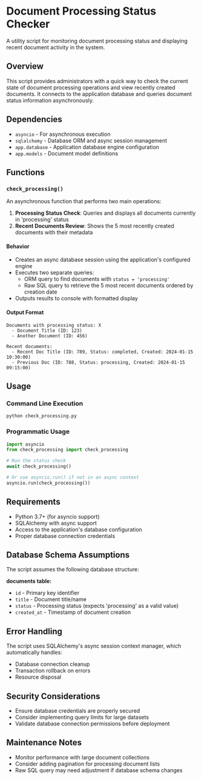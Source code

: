 <!--
This documentation was auto-generated by Claude on 2025-06-01T06-16-03.
Source file: ./src/backend/check_processing.py
-->

# Document Processing Status Checker

A utility script for monitoring document processing status and displaying recent document activity in the system.

## Overview

This script provides administrators with a quick way to check the current state of document processing operations and view recently created documents. It connects to the application database and queries document status information asynchronously.

## Dependencies

- `asyncio` - For asynchronous execution
- `sqlalchemy` - Database ORM and async session management
- `app.database` - Application database engine configuration
- `app.models` - Document model definitions

## Functions

### `check_processing()`

An asynchronous function that performs two main operations:

1. **Processing Status Check**: Queries and displays all documents currently in 'processing' status
2. **Recent Documents Review**: Shows the 5 most recently created documents with their metadata

#### Behavior

- Creates an async database session using the application's configured engine
- Executes two separate queries:
  - ORM query to find documents with `status = 'processing'`
  - Raw SQL query to retrieve the 5 most recent documents ordered by creation date
- Outputs results to console with formatted display

#### Output Format

```
Documents with processing status: X
  - Document Title (ID: 123)
  - Another Document (ID: 456)

Recent documents:
  - Recent Doc Title (ID: 789, Status: completed, Created: 2024-01-15 10:30:00)
  - Previous Doc (ID: 788, Status: processing, Created: 2024-01-15 09:15:00)
```

## Usage

### Command Line Execution

```bash
python check_processing.py
```

### Programmatic Usage

```python
import asyncio
from check_processing import check_processing

# Run the status check
await check_processing()

# Or use asyncio.run() if not in an async context
asyncio.run(check_processing())
```

## Requirements

- Python 3.7+ (for asyncio support)
- SQLAlchemy with async support
- Access to the application's database configuration
- Proper database connection credentials

## Database Schema Assumptions

The script assumes the following database structure:

**documents table:**
- `id` - Primary key identifier
- `title` - Document title/name
- `status` - Processing status (expects 'processing' as a valid value)
- `created_at` - Timestamp of document creation

## Error Handling

The script uses SQLAlchemy's async session context manager, which automatically handles:
- Database connection cleanup
- Transaction rollback on errors
- Resource disposal

## Security Considerations

- Ensure database credentials are properly secured
- Consider implementing query limits for large datasets
- Validate database connection permissions before deployment

## Maintenance Notes

- Monitor performance with large document collections
- Consider adding pagination for processing document lists
- Raw SQL query may need adjustment if database schema changes